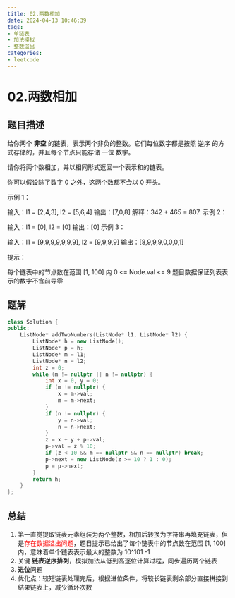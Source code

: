 ```yaml
---
title: 02.两数相加
date: 2024-04-13 10:46:39
tags: 
- 单链表
- 加法模拟
- 整数溢出
categories:
- leetcode
---
```


# 02.两数相加

## 题目描述
给你两个 **非空** 的链表，表示两个非负的整数。它们每位数字都是按照 逆序 的方式存储的，并且每个节点只能存储 一位 数字。

请你将两个数相加，并以相同形式返回一个表示和的链表。

你可以假设除了数字 0 之外，这两个数都不会以 0 开头。

示例 1：

输入：l1 = [2,4,3], l2 = [5,6,4]
输出：[7,0,8]
解释：342 + 465 = 807.
示例 2：

输入：l1 = [0], l2 = [0]
输出：[0]
示例 3：

输入：l1 = [9,9,9,9,9,9,9], l2 = [9,9,9,9]
输出：[8,9,9,9,0,0,0,1]
 

提示：

每个链表中的节点数在范围 [1, 100] 内
0 <= Node.val <= 9
题目数据保证列表表示的数字不含前导零

## 题解

~~~c++
class Solution {
public:
    ListNode* addTwoNumbers(ListNode* l1, ListNode* l2) {
        ListNode* h = new ListNode();
        ListNode* p = h;
        ListNode* m = l1;
        ListNode* n = l2;
        int z = 0;
        while (m != nullptr || n != nullptr) {
            int x = 0, y = 0;
            if (m != nullptr) {
                x = m->val;
                m = m->next;
            }
            if (n != nullptr) {
                y = n->val;
                n = n->next;
            }
            z = x + y + p->val;
            p->val = z % 10;
            if (z < 10 && m == nullptr && n == nullptr) break;
            p->next = new ListNode(z >= 10 ? 1 : 0);
            p = p->next;
        }
        return h;
    }
};
~~~

## 总结

1. 第一直觉提取链表元素组装为两个整数，相加后转换为字符串再填充链表，但是<font color=red>存在数据溢出问题</font>，题目提示已给出了每个链表中的节点数在范围 [1, 100] 内，意味着单个链表表示最大的整数为 10^101 -1
2. 关键 **链表逆序排列**，模拟加法从低到高逐位计算过程，同步遍历两个链表
3. **进位**问题
4. 优化点：较短链表处理完后，根据进位条件，将较长链表剩余部分直接拼接到结果链表上，减少循环次数